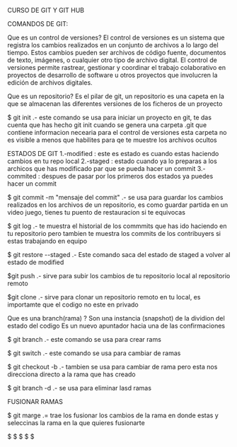 CURSO DE GIT Y GIT HUB

COMANDOS DE GIT:

Que es un control de versiones?
El control de versiones es un sistema que registra los cambios realizados en un conjunto de archivos a lo largo del tiempo. Estos cambios pueden ser archivos de código fuente, documentos de texto, imágenes,
o cualquier otro tipo de archivo digital. El control de versiones permite rastrear, gestionar y coordinar el trabajo colaborativo en proyectos de desarrollo de software u otros proyectos que involucren la 
edición de archivos digitales.

Que es un repositorio?
Es el pilar de git, un repositorio es una capeta en la que se almacenan las diferentes versiones de los ficheros de un proyecto 

$ git init .- este comando se usa para iniciar un proyecto en git, te das cuenta que has hecho git init cuando se genera una carpeta .git que contiene informacion necearia para el control de versiones
esta carpeta no es visible a menos que habilites para qe te muestre los archivos ocultos

ESTADOS DE GIT
1.-modified : este es estado es cuando estas haciendo cambios en tu repo local
2.-staged : estado cuando ya lo preparas a los archicos que has modificado par que se pueda hacer un commit
3.-commited : despues de pasar por los primeros dos estados ya puedes hacer un commit 

$ git commit -m "mensaje del commit" .- se usa para guardar los cambios realizados en los archivos de un repositorio, es como guardar partida en un video juego, tienes tu puento de restauracion si te equivocas

$ git log .- te muestra el historial de los commmits que has ido haciendo en tu repositorio pero tambien te muestra los commits de los contribuyers si estas trabajando en equipo

$ git restore --staged .- Este comando saca del estado de staged a volver al estado de modified

$git push .- sirve para subir los cambios de tu repositorio local al repositorio remoto

$git clone .- sirve para clonar un repositorio remoto en tu local, es importamte que el codigo no este en privado

Que es una branch(rama) ?
Son una instancia (snapshot) de la dividion del estado del codigo
Es un nuevo apuntador hacia una de las confirmaciones

$ git branch .- este comando se usa para crear rams 

$ git switch  .- este comando se usa para cambiar de ramas 

$ git checkout -b .- tambien se usa para cambiar de rama pero esta nos direcciona directo a la rama que has creado

$ git branch -d .- se usa para eliminar lasd ramas 

FUSIONAR RAMAS

$  git marge .= trae los fusionar los cambios de la rama en donde estas y seleccinas la rama en la que quieres fusionarte

$ 
$
$
$
$
